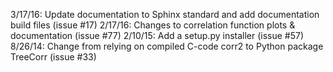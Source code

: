 3/17/16: Update documentation to Sphinx standard and add documentation build files (issue #17)
2/17/16: Changes to correlation function plots & documentation (issue #77) 
2/10/15: Add a setup.py installer (issue #57)
8/26/14: Change from relying on compiled C-code corr2 to Python package TreeCorr (issue #33)
